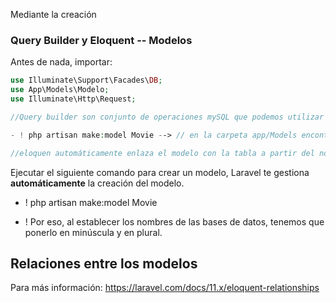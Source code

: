 Mediante la creación
### Query Builder y Eloquent -- Modelos
Antes de nada, importar:
```php
use Illuminate\Support\Facades\DB;
use App\Models\Modelo;
use Illuminate\Http\Request;

//Query builder son conjunto de operaciones mySQL que podemos utilizar en nuestro código y Eloquent es un ORM (conversión de datos entre un lenguaje orientado a objetos y una BD relacional como motor de persistencia)

- ! php artisan make:model Movie --> // en la carpeta app/Models encontraremos todos los modelos, al hacer esto ya podemos utilizar para realizar todo tipo de queries sobre la tabla movies

//eloquen automáticamente enlaza el modelo con la tabla a partir del nombre de la clase, transformándolo al plural en minúsculas


```

Ejecutar el siguiente comando para crear un modelo, Laravel te gestiona **automáticamente** la creación del modelo.

- ! php artisan make:model Movie 

- ! Por eso, al establecer los nombres de las bases de datos, tenemos que ponerlo en minúscula y en plural.

## Relaciones entre los modelos
Para más información:
https://laravel.com/docs/11.x/eloquent-relationships

